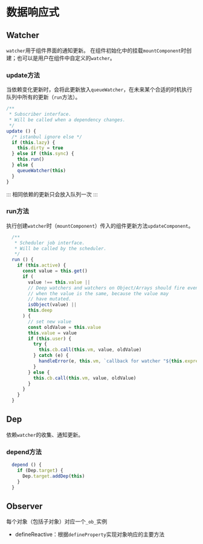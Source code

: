 # 数据响应式

## Watcher
`watcher`用于组件界面的通知更新。
在组件初始化中的挂载`mountComponent`时创建；也可以是用户在组件中自定义的`watcher`。

### update方法
当依赖变化更新时，会将此更新放入`queueWatcher`，在未来某个合适的时机执行队列中所有的更新（`run`方法）。
```js
/**
 * Subscriber interface.
 * Will be called when a dependency changes.
 */
update () {
  /* istanbul ignore else */
  if (this.lazy) {
    this.dirty = true
  } else if (this.sync) {
    this.run()
  } else {
    queueWatcher(this)
  }
}
```
:::
相同依赖的更新只会放入队列一次
:::


### run方法
执行创建`watcher`时（`mountComponent`）传入的组件更新方法`updateComponent`。

```js
  /**
   * Scheduler job interface.
   * Will be called by the scheduler.
   */
  run () {
    if (this.active) {
      const value = this.get()
      if (
        value !== this.value ||
        // Deep watchers and watchers on Object/Arrays should fire even
        // when the value is the same, because the value may
        // have mutated.
        isObject(value) ||
        this.deep
      ) {
        // set new value
        const oldValue = this.value
        this.value = value
        if (this.user) {
          try {
            this.cb.call(this.vm, value, oldValue)
          } catch (e) {
            handleError(e, this.vm, `callback for watcher "${this.expression}"`)
          }
        } else {
          this.cb.call(this.vm, value, oldValue)
        }
      }
    }
  }
```


## Dep
依赖`watcher`的收集、通知更新。

### depend方法
```js
  depend () {
    if (Dep.target) {
      Dep.target.addDep(this)
    }
  }
```

## Observer
每个对象（包括子对象）对应一个`_ob_`实例


- defineReactive：根据`defineProperty`实现对象响应的主要方法